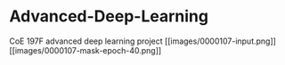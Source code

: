 # Advanced-Deep-Learning
CoE 197F advanced deep learning project
[[images/0000107-input.png]]
[[images/0000107-mask-epoch-40.png]]
